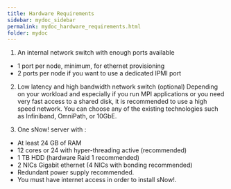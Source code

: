 ```yaml
---
title: Hardware Requirements
sidebar: mydoc_sidebar
permalink: mydoc_hardware_requirements.html
folder: mydoc
---
```


1. An internal network switch with enough ports available
* 1 port per node, minimum, for ethernet provisioning
* 2 ports per node if you want to use a dedicated IPMI port

2. Low latency and high bandwidth network switch (optional)
Depending on your workload and especially if you run MPI applications or you need very fast access to a shared disk, it is recommended to use a high speed network. You can choose any of the existing technologies such as Infiniband, OmniPath, or 10GbE.

3. One sNow! server with :
* At least 24 GB of RAM
* 12 cores or 24 with hyper-threading active (recommended)
* 1 TB HDD (hardware Raid 1 recommended)
* 2 NICs Gigabit ethernet (4 NICs with bonding recommended)
* Redundant power supply recommended.
* You must have internet access in order to install sNow!.

